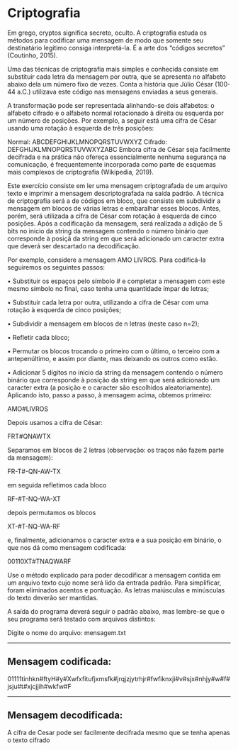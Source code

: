 # Criptografia

Em grego, cryptos significa secreto, oculto. A criptografia estuda os métodos para codificar uma mensagem de modo que somente seu destinatário legítimo consiga interpretá-la. É a arte dos “códigos secretos” (Coutinho, 2015).

Uma das técnicas de criptografia mais simples e conhecida consiste em substituir cada letra da mensagem por outra, que se apresenta no alfabeto abaixo dela um número fixo de vezes. Conta a história que Júlio César (100-44 a.C.) utilizava este código nas mensagens enviadas a seus generais.

A transformação pode ser representada alinhando-se dois alfabetos: o alfabeto cifrado e o alfabeto normal rotacionado à direita ou esquerda por um número de posições. Por exemplo, a seguir está uma cifra de César usando uma rotação à esquerda de três posições:

Normal:  ABCDEFGHIJKLMNOPQRSTUVWXYZ
Cifrado: DEFGHIJKLMNOPQRSTUVWXYZABC
Embora cifra de César seja facilmente decifrada e na prática não ofereça essencialmente nenhuma segurança na comunicação, é frequentemente incorporada como parte de esquemas mais complexos de criptografia (Wikipedia, 2019).

Este exercício consiste em ler uma mensagem criptografada de um arquivo texto e imprimir a mensagem descriptografada na saída padrão. A técnica de criptografia será a de códigos em bloco, que consiste em subdividir a mensagem em blocos de várias letras e embaralhar esses blocos. Antes, porém, será utilizada a cifra de César com rotação à esquerda de cinco posições. Após a codificação da mensagem, será realizada a adição de 5 bits no inicio da string da mensagem contendo o número binário que corresponde à posiçã da string em que será adicionado um caracter extra que deverá ser descartado na decodificação.

Por exemplo, considere a mensagem AMO LIVROS. Para codificá-la seguiremos os seguintes passos:

• Substituir os espaços pelo símbolo # e completar a mensagem com este mesmo símbolo no final, caso tenha uma quantidade ímpar de letras;

• Substituir cada letra por outra, utilizando a cifra de César com uma rotação à esquerda de cinco posições;

• Subdividir a mensagem em blocos de n letras (neste caso n=2);

• Refletir cada bloco;

• Permutar os blocos trocando o primeiro com o último, o terceiro com a antepenúltimo, e assim por diante, mas deixando os outros como estão.

• Adicionar 5 dígitos no inicio da string da mensagem contendo o número binário que corresponde à posição da string em que será adicionado um caracter extra (a posição e o caracter são escolhidos aleatoriamente).
Aplicando isto, passo a passo, à mensagem acima, obtemos primeiro:

AMO#LIVROS

Depois usamos a cifra de César:

FRT#QNAWTX

Separamos em blocos de 2 letras (observação: os traços não fazem parte da mensagem):

FR-T#-QN-AW-TX

em seguida refletimos cada bloco

RF-#T-NQ-WA-XT

depois permutamos os blocos

XT-#T-NQ-WA-RF

e, finalmente, adicionamos o caracter extra e a sua posição em binário, o que nos dá como mensagem codificada:

00110XT#TNAQWARF

Use o método explicado para poder decodificar a mensagem contida em um arquivo texto cujo nome será lido da entrada padrão. Para simplificar, foram eliminados acentos e pontuação. As letras maiúsculas e minúsculas do texto deverão ser mantidas.

A saída do programa deverá seguir o padrão abaixo, mas lembre-se que o seu programa será testado com arquivos distintos:

Digite o nome do arquivo: mensagem.txt

--------------------
Mensagem codificada:
--------------------
01111tinhkn#ftyH#y#Xwfxfitufjxmsfk#jrqjzjytrhjr#fwfiknxji#v#sjx#nhjy#w#f#jsju#t#xjcjjih#wkfw#F

----------------------
Mensagem decodificada:
----------------------
A cifra de Cesar pode ser facilmente decifrada mesmo que se tenha apenas o texto cifrado
